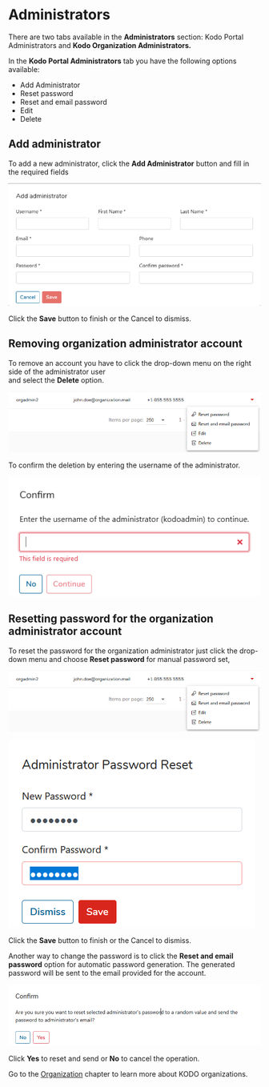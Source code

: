 # Administrators

There are two tabs available in the **Administrators** section:  Kodo Portal Administrators and **Kodo Organization Administrators**_**.**_

In the **Kodo Portal Administrators** tab you have the following options available:

* Add Administrator 
* Reset password 
* Reset and email password
* Edit
* Delete

## **Add administrator**

To add a new administrator, click the **Add Administrator** button and fill in the required fields

![](../../.gitbook/assets/image%20%2820%29.png)

Click the **Save** button to finish or the Cancel to dismiss.

## **Removing organization administrator account**

To remove an account you have to click the drop-down menu on the right side of the administrator user   
and select the **Delete** option.

![](../../.gitbook/assets/editadmin%20%281%29.png)

To confirm the deletion by entering the username of the administrator.

![](../../.gitbook/assets/image%20%282%29.png)

## **Resetting password for the organization administrator account**

To reset the password for the organization administrator just click the drop-down menu and choose **Reset password** for manual password set,

![](../../.gitbook/assets/editadmin%20%281%29.png)

![](../../.gitbook/assets/resetpass1.png)

Click the **Save** button to finish or the Cancel to dismiss.

Another way to change the password is to click the **Reset and email password** option for automatic password generation. The generated password will be sent to the email provided for the account.

![](../../.gitbook/assets/changepass2.png)

Click **Yes** to reset and send or **No** to cancel the operation.

Go to the [Organization](organizations.md) chapter to learn more about KODO organizations.

